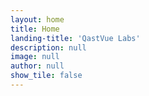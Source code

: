 ```yaml
---
layout: home
title: Home
landing-title: 'QastVue Labs'
description: null
image: null
author: null
show_tile: false
---
```



